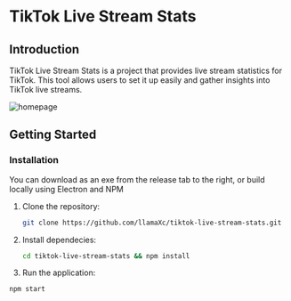 # TikTok Live Stream Stats

## Introduction

TikTok Live Stream Stats is a project that provides live stream statistics for TikTok. This tool allows users to set it up easily and gather insights into TikTok live streams.

![homepage](https://github.com/llamaXc/tiktok-live-stream-stats/assets/11560596/a1253cd1-a72a-40fa-bea8-f5ee329884ef)

## Getting Started

### Installation
You can download as an exe from the release tab to the right, or build locally using Electron and NPM

1. Clone the repository:

   ```bash
   git clone https://github.com/llamaXc/tiktok-live-stream-stats.git
   ```
2. Install dependecies:
   ```bash
   cd tiktok-live-stream-stats && npm install

3. Run the application:
  ```bash
  npm start
